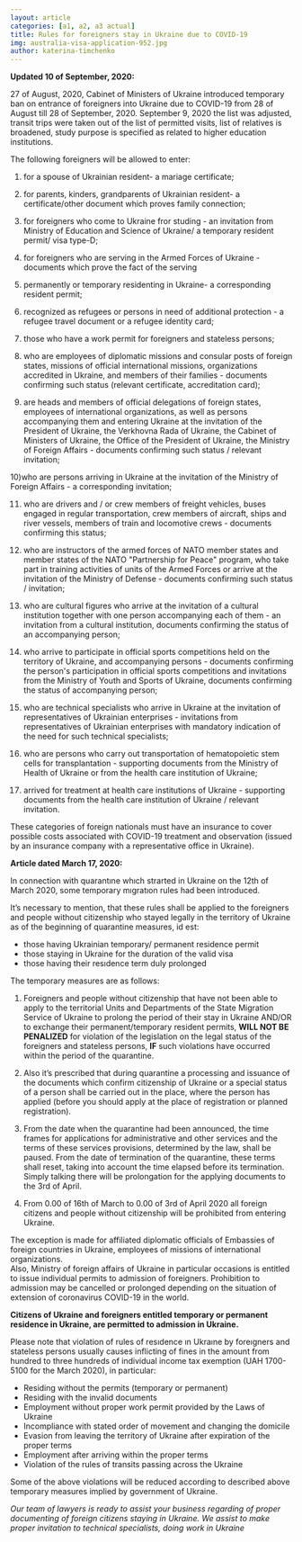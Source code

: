 ```yaml
---
layout: article
categories: [a1, a2, a3 actual]
title: Rules for foreigners stay in Ukraine due to COVID-19
img: australia-visa-application-952.jpg
author: katerina-timchenko
---
```

**Updated 10 of September, 2020:**

27 of August, 2020, Cabinet of Ministers of Ukraine introduced temporary ban on entrance of foreigners into Ukraine due to COVID-19 from 28 of August till 28 of September, 2020. September 9, 2020 the list was adjusted, transit trips were taken out of the list of permitted visits, list of relatives is broadened, study purpose is specified as related to higher education institutions. 

The following foreigners will be allowed to enter:

1) for a spouse of Ukrainian resident- a mariage certificate;

2) for parents, kinders, grandparents of Ukrainian resident- a certificate/other document which proves family connection;

3) for foreigners who come to Ukraine fror studing - an invitation from Ministry of Education and Science of Ukraine/ a temporary resident permit/ visa type-D;

4) for foreigners who are serving in the Armed Forces of Ukraine - documents which prove the fact of the serving

5) permanently or temporary residenting in Ukraine- a corresponding  resident permit;

6) recognized as refugees or persons in need of additional protection - a refugee travel document or a refugee identity card;

7) those who have a work permit for foreigners and stateless persons;

8) who are employees of diplomatic missions and consular posts of foreign states, missions of official international missions, organizations accredited in Ukraine, and members of their families - documents confirming such status (relevant certificate, accreditation card);

9) are heads and members of official delegations of foreign states, employees of international organizations, as well as persons accompanying them and entering Ukraine at the invitation of the President of Ukraine, the Verkhovna Rada of Ukraine, the Cabinet of Ministers of Ukraine, the Office of the President of Ukraine, the Ministry of Foreign Affairs - documents confirming such status / relevant invitation;

10)who are persons arriving in Ukraine at the invitation of the Ministry of Foreign Affairs - a corresponding invitation;

11) who are drivers and / or crew members of freight vehicles, buses engaged in regular transportation, crew members of aircraft, ships and river vessels, members of train and locomotive crews - documents confirming this status;

12) who  are instructors of the armed forces of NATO member states and member states of the NATO "Partnership for Peace" program, who take part in training activities of units of the Armed Forces or arrive at the invitation of the Ministry of Defense - documents confirming such status / invitation;

13) who are cultural figures who arrive at the invitation of a cultural institution together with one person accompanying each of them - an invitation from a cultural institution, documents confirming the status of an accompanying person;

14) who arrive to participate in official sports competitions held on the territory of Ukraine, and accompanying persons - documents confirming the person's participation in official sports competitions and invitations from the Ministry of Youth and Sports of Ukraine, documents confirming the status of accompanying person;

15) who are technical specialists who arrive in Ukraine at the invitation of representatives of Ukrainian enterprises - invitations from representatives of Ukrainian enterprises with mandatory indication of the need for such technical specialists;

16) who are persons who carry out transportation of hematopoietic stem cells for transplantation - supporting documents from the Ministry of Health of Ukraine or from the health care institution of Ukraine;

17) arrived for treatment at health care institutions of Ukraine - supporting documents from the health care institution of Ukraine / relevant invitation.


These categories of foreign nationals must have an insurance to cover possible costs associated with COVID-19 treatment and observation (issued by an insurance company with a representative office in Ukraine).


**Article dated March 17, 2020:**

In connection with quarantıne whıch strarted in Ukraine on the 12th of March 2020, some temporary mıgratıon rules had been introduced.

It’s  necessary to mention, that these rules shall be applied to the foreigners and people without citizenship who stayed legally in the territory of Ukraine as of the beginning of quarantine measures, id est:

* those having Ukrainian temporary/ permanent residence permit 
* those staying in Ukraine for the duration of the valid visa 
* those having their resıdence term duly prolonged 

The temporary measures are as follows:

1. Foreigners and people without citizenship that have not been able to apply to the territorial Units and Departments of the State Migration Service of Ukraine to prolong the period of their stay in Ukraine AND/OR to exchange their permanent/temporary resident permits, **WILL NOT BE PENALIZED** for violation of the legislation on the legal status of the foreigners and stateless persons, **IF** such violations have occurred within the period of the quarantine.

2. Also it’s prescribed that during quarantine a processing and issuance of the documents which confirm citizenship of Ukraine or a special status of a person shall be carried out in the place, where the person has applied (before you should apply at the place of registration or planned registration).

3. From the date when the quarantine had been announced, the time frames for applications for administrative and other services and the terms of these services provisions, determined by the law, shall be paused. From the date of termination of the quarantine, these terms shall reset, taking into account the time elapsed before its termination.
Simply talking there will be prolongation for the applying documents to the 3rd  of April.

4. From 0.00 of 16th of March  to 0.00 of 3rd of April 2020 all foreign citizens and people without citizenship will be prohibited from entering Ukraine.

The exception is made for affiliated diplomatic officials of Embassies of foreign countries in Ukraine, employees of missions of international organizations.  
Also, Ministry of foreign affairs of Ukraine in particular occasions is entitled to issue individual permits to admission of foreigners. Prohibition to admission may be cancelled or prolonged depending on the situation of extension of coronavirus COVID-19 in the world.
 
**Citizens of Ukraine and foreigners entitled temporary or permanent residence in Ukraine, are permitted to admission in Ukraine.**  

Please note that violation of rules of resıdence ın Ukraıne by foreıgners and stateless persons usually causes inflicting of fines in the amount from hundred to three hundreds of individual income tax exemption (UAH 1700-5100 for the March 2020), in particular:
  * Residing  without the permits (temporary or permanent)
  * Residing  with the invalid documents 
  * Employment without proper work permit provided by the Laws of Ukraine
  * Incompliance with stated order of movement and changing the domicile 
  * Evasion from leaving the territory of Ukraine after expiration of the proper terms
  * Employment after arriving within the proper terms
  * Violation of the rules of transits  passing across the Ukraine

Some of the above violations will be reduced according to described above temporary measures implied by government of Ukraine.

*Our team of lawyers is ready to assist your business regarding of proper documenting of foreign citizens staying in Ukraine. We assist to make proper invitation to technical specialists, doing work in Ukraine*
